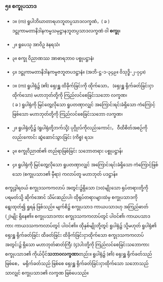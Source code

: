 ### ၅။ စက္ခုပသာဒ

- ၁။ (က) ရူပါဘိဃာတာရဟဘူတပ္ပသာဒလက္ခဏံ，( ခ ) <br>ဒဋ္ဌုကာမတာနိဒါနကမ္မသမုဋ္ဌာနဘူတပ္ပသာဒလက္ခဏံ ဝါ **စက္ခု**။
- ၂။ ရူပေသု အာဝိဥ äနရသံ၊
- ၃။ စက္ခု ဝိညာဏဿ အာဓာရဘာ၀ ပစ္စုပဋ္ဌာနံ၊
- ၄။ ဒဋ္ဌုကာမတာနိဒါနကမ္မဇဘူတပဒဋ္ဌာနံ။ (အဘိ-ဋ္ဌ-၁-၃၄၉။ ဝိသုဒ္ဓိ-၂-၇၄။)

- ၁။ (က) ရူပါရုံ၌ (၏) ရှေးရှူ ထိခိုက်ခြင်းကို ထိုက်သော， (ရှေးရှူ ရိုက်ခတ်ခြင်းငှာ ထိုက်သော) မဟာဘုတ်တို့ကို ကြည်လင်စေခြင်းသဘော လက္ခဏ၊<br>( ခ ) ရူပါရုံကို မြင်တွေ့လိုသော ရူပတဏှာလျှင် အကြောင်းရင်းခံရှိသော ကံကြောင့် ဖြစ်သော မဟာဘုတ်တို့ကို ကြည်လင်စေခြင်းသဘော လက္ခဏ၊
- ၂။ ရူပါရုံတို့၌ (ရူပါရုံတို့ဘက်သို့) ပုဂ္ဂိုလ်ကိုလည်းကောင်း， ဝီထိစိတ်အစဉ်ကိုလည်းကောင်း ဆွဲဆောင်သွားခြင်း (ကိစ္စ) ရသ၊
- ၃။ စက္ခုဝိညာဏ်၏ တည်ရာဖြစ်ခြင်း သဘောတရား ပစ္စုပဋ္ဌာန်၊
- ၄။ ရူပါရုံကို မြင်တွေ့လိုသော ရူပတဏှာလျှင် အကြောင်းရင်းခံရှိသော ကံကြောင့်ဖြစ်သော (စက္ခုပသာဒ၏ မှီရာ) ကလာပ်တူ မဟာဘုတ် ပဒဋ္ဌာန်။

စက္ခုဒွါရဝယ် စက္ခုဒသကကလာပ် အတွင်း၌ရှိသော (၁၀)မျိုးသော ရုပ်တရားတို့ကို ပရမတ်သို့ ဆိုက်အောင် သိမ်းဆည်းပါ၊ ထိုရုပ်တရားများထဲမှ စက္ခုပသာဒကို ရွေးထုတ်၍ ရှုရန် ဖြစ်သည်။ 
မျက်စိ၌ စက္ခုပသာဒ ကာယပသာဒဟု အကြည်ဓာတ် (၂)မျိုး ရှိနေ၏။ 
စက္ခုပသာဒကား စက္ခုဒသကကလာပ်တွင် ပါဝင်၏၊ ကာယပသာဒ ကား ကာယဒသကကလာပ်တွင် ပါဝင်၏။
ထိုနှစ်မျိုးတို့တွင် ရူပါရုံ၌ သို့မဟုတ် ရူပါရုံ၏ ရှေးရှူ ရိုက်ခတ်ခြင်း   ထိခတ်ခြင်း ထိခိုက်ခြင်းငှာထိုက်သော စက္ခုဒသကကလာပ် အတွင်း၌ ရှိသော မဟာဘုတ်ဓာတ်ကြီး (၄)ပါးတို့ကို ကြည်လင်စေခြင်းသဘောကား စက္ခုပသာဒ၏ ကိုယ်ပိုင်**သဘာ၀လက္ခဏာ**တည်း။
ရူပါရုံ၌ (၏) ရှေးရှူ ရိုက်ခတ်သည် ဖြစ်စေ， မရိုက်ခတ်သည် ဖြစ်စေ ရှေးရှူ ရိုက်ခတ်ခြင်းငှာထိုက်သော သဘောသည်သာလျှင် စက္ခုပသာဒ၏ လက္ခဏ ဖြစ်ပေသည်။